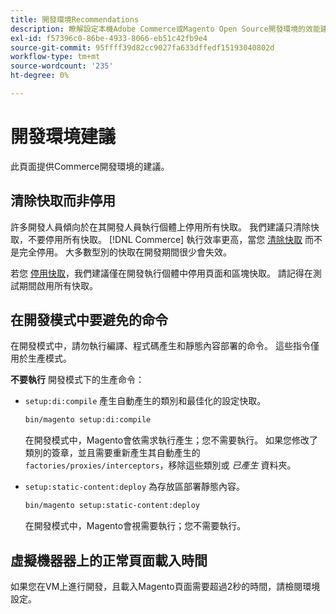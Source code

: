 ```yaml
---
title: 開發環境Recommendations
description: 瞭解設定本機Adobe Commerce或Magento Open Source開發環境的效能建議。
exl-id: f57396c0-86be-4933-8066-eb51c42fb9e4
source-git-commit: 95ffff39d82cc9027fa633dffedf15193040802d
workflow-type: tm+mt
source-wordcount: '235'
ht-degree: 0%

---
```


# 開發環境建議

此頁面提供Commerce開發環境的建議。

## 清除快取而非停用

許多開發人員傾向於在其開發人員執行個體上停用所有快取。 我們建議只清除快取，不要停用所有快取。 [!DNL Commerce] 執行效率更高，當您 [清除快取](../configuration/cli/manage-cache.md#clean-and-flush-cache-types) 而不是完全停用。 大多數型別的快取在開發期間很少會失效。

若您 [停用快取](../configuration/cli/manage-cache.md#enable-or-disable-cache-types)，我們建議僅在開發執行個體中停用頁面和區塊快取。 請記得在測試期間啟用所有快取。

## 在開發模式中要避免的命令

在開發模式中，請勿執行編譯、程式碼產生和靜態內容部署的命令。 這些指令僅用於生產模式。

**不要執行** 開發模式下的生產命令：

* `setup:di:compile` 產生自動產生的類別和最佳化的設定快取。

   ```bash
   bin/magento setup:di:compile
   ```

   在開發模式中，Magento會依需求執行產生；您不需要執行。 如果您修改了類別的簽章，並且需要重新產生其自動產生的 `factories/proxies/interceptors`，移除這些類別或 _已產生_ 資料夾。

* `setup:static-content:deploy` 為存放區部署靜態內容。

   ```bash
   bin/magento setup:static-content:deploy
   ```

   在開發模式中，Magento會視需要執行；您不需要執行。

## 虛擬機器器上的正常頁面載入時間

如果您在VM上進行開發，且載入Magento頁面需要超過2秒的時間，請檢閱環境設定。
